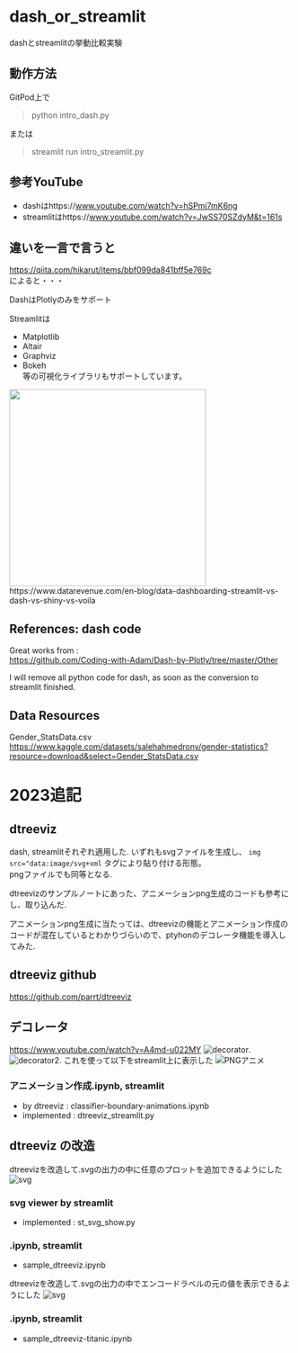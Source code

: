 # dash_or_streamlit
dashとstreamlitの挙動比較実験

## 動作方法
GitPod上で
> python intro_dash.py  

または  

> streamlit run intro_streamlit.py

## 参考YouTube
- dashはhttps://www.youtube.com/watch?v=hSPmj7mK6ng
- streamlitはhttps://www.youtube.com/watch?v=JwSS70SZdyM&t=161s

## 違いを一言で言うと
https://qiita.com/hikarut/items/bbf099da841bff5e769c  
によると・・・　　

DashはPlotlyのみをサポート  

Streamlitは
- Matplotlib
- Altair
- Graphviz
- Bokeh  
等の可視化ライブラリもサポートしています。  


<img src='https://global-uploads.webflow.com/5d3ec351b1eba4332d213004/5f99e10dafbd69a99c875340_C8_qX8dvzv60T4LVZ9GftX-ZH-VJzq3sjUroWWH5XSWw8RFHnCCPPrC6jB3EFVuQdwiqhoEMQKFV-dFz7t6fqaRpSZGvBKI0i1Utj38_j9a54GXMuzi1BiepdIMjOK4ATVdF2131.png' height=350>  
https://www.datarevenue.com/en-blog/data-dashboarding-streamlit-vs-dash-vs-shiny-vs-voila

## References: dash code 
Great works from :  
https://github.com/Coding-with-Adam/Dash-by-Plotly/tree/master/Other

I will remove all python code for dash, as soon as the conversion to streamlit finished.

## Data Resources 
Gender_StatsData.csv  https://www.kaggle.com/datasets/salehahmedrony/gender-statistics?resource=download&select=Gender_StatsData.csv


# 2023追記
## dtreeviz
dash, streamlitそれぞれ適用した. 
いずれもsvgファイルを生成し、 `img src="data:image/svg+xml` タグにより貼り付ける形態。  
pngファイルでも同等となる. 

dtreevizのサンプルノートにあった、アニメーションpng生成のコードも参考にし、取り込んだ. 

アニメーションpng生成に当たっては、dtreevizの機能とアニメーション作成のコードが混在しているとわかりづらいので、ptyhonのデコレータ機能を導入してみた. 

## dtreeviz github
https://github.com/parrt/dtreeviz

## デコレータ
https://www.youtube.com/watch?v=A4md-u022MY
![decorator](img/decorator1.png). 
![decorator2](img/decorator2.png). 
これを使って以下をstreamlit上に表示した
![PNGアニメ](img/wine-dtree-maxdepth.png)

### アニメーション作成.ipynb, streamlit
- by dtreeviz : classifier-boundary-animations.ipynb
- implemented : dtreeviz_streamlit.py

## dtreeviz の改造
dtreevizを改造して.svgの出力の中に任意のプロットを追加できるようにした
![svg](img/test3-score.svg)

### svg viewer by streamlit
- implemented : st_svg_show.py

### .ipynb, streamlit
- sample_dtreeviz.ipynb

dtreevizを改造して.svgの出力の中でエンコードラベルの元の値を表示できるようにした
![svg](img/titanic3.svg)

### .ipynb, streamlit
- sample_dtreeviz-titanic.ipynb